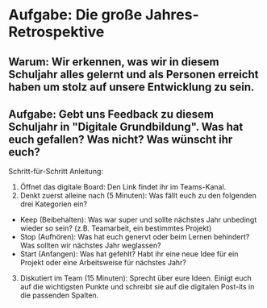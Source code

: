 # Aufgabe: Die große Jahres-Retrospektive

## Warum: Wir erkennen, was wir in diesem Schuljahr alles gelernt und als Personen erreicht haben um stolz auf unsere Entwicklung zu sein.

## Aufgabe: Gebt uns Feedback zu diesem Schuljahr in "Digitale Grundbildung". Was hat euch gefallen? Was nicht? Was wünscht ihr euch?

Schritt-für-Schritt Anleitung:
1. Öffnet das digitale Board: Den Link findet ihr im Teams-Kanal.
2. Denkt zuerst alleine nach (5 Minuten): Was fällt euch zu den folgenden drei Kategorien ein?
* Keep (Beibehalten): Was war super und sollte nächstes Jahr unbedingt wieder so sein? (z.B. Teamarbeit, ein bestimmtes Projekt)
* Stop (Aufhören): Was hat euch genervt oder beim Lernen behindert? Was sollten wir nächstes Jahr weglassen?
* Start (Anfangen): Was hat gefehlt? Habt ihr eine neue Idee für ein Projekt oder eine Arbeitsweise für nächstes Jahr?
3. Diskutiert im Team (15 Minuten): Sprecht über eure Ideen. Einigt euch auf die wichtigsten Punkte und schreibt sie auf die digitalen Post-its in die passenden Spalten.

